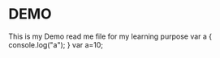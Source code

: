 # DEMO
This is my Demo read me file 
for my learning purpose
var a {
console.log("a");
}
var a=10;

